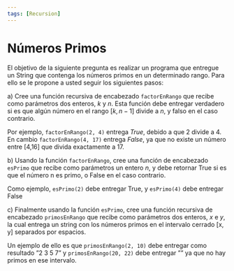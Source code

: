 ```yaml
---
tags: [Recursion]
---
```


# Números Primos

El objetivo de la siguiente pregunta es realizar un programa que entregue un String que contenga los números primos en un determinado rango. Para ello se le propone a usted seguir los siguientes pasos:

a) Cree una función recursiva de encabezado `factorEnRango` que recibe como parámetros dos enteros, $k$ y $n$. Esta función debe entregar verdadero si es que algún número en el rango $[k, n − 1]$ divide a $n$, y falso en el caso contrario.

Por ejemplo, `factorEnRango(2, 4)` entrega *True*, debido a que 2 divide a 4. En cambio `factorEnRango(4, 17)` entrega *False*, ya que no existe un número entre [4,16] que divida exactamente a 17.

b) Usando la función `factorEnRango`, cree una función de encabezado `esPrimo` que recibe como parámetros un entero $n$, y debe retornar True si es que el número n es primo, o False en el caso contrario.

Como ejemplo, `esPrimo(2)` debe entregar True, y `esPrimo(4)`
debe entregar False

c) Finalmente usando la función `esPrimo`, cree una función recursiva de encabezado `primosEnRango` que recibe como parámetros dos enteros, $x$ e $y$, la cual entrega un string con los números primos en el intervalo cerrado [x, y] separados por espacios.

Un ejemplo de ello es que `primosEnRango(2, 10)` debe entregar como resultado ”2 3 5 7” y `primosEnRango(20, 22)` debe entregar ”” ya que no hay primos en ese intervalo.
